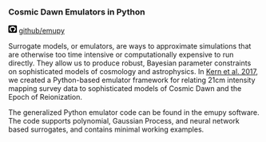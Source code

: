 ### Cosmic Dawn Emulators in Python
<img src="../assets/img/square-github.svg" width="17" height="17">
<a href="https://github.com/BayesLIM/emupy" target="_blank">github/emupy</a>

Surrogate models, or emulators, are ways to approximate simulations that are otherwise too time intensive or computationally expensive to run directly. They allow us to produce robust, Bayesian parameter constraints on sophisticated models of cosmology and astrophysics.
In <a href="https://iopscience.iop.org/article/10.3847/1538-4357/aa8bb4/meta" target="_blank">Kern et al. 2017</a>, we created a Python-based emulator framework for relating 21cm intensity mapping survey data to sophisticated models of Cosmic Dawn and the Epoch of Reionization.

The generalized Python emulator code can be found in the emupy software. The code supports polynomial, Gaussian Process, and neural network based surrogates, and contains minimal working examples.